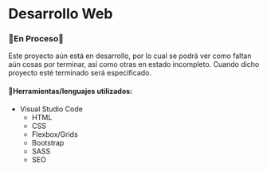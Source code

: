 # Desarrollo Web

### 🚧En Proceso🚧
Este proyecto aún está en desarrollo, por lo cual se podrá ver como faltan aún cosas por terminar, así como otras en estado incompleto. Cuando dicho proyecto esté terminado será especificado.



#### 🔧Herramientas/lenguajes utilizados:

- Visual Studio Code
	- HTML
	- CSS
	- Flexbox/Grids
	- Bootstrap
	- SASS
	- SEO
